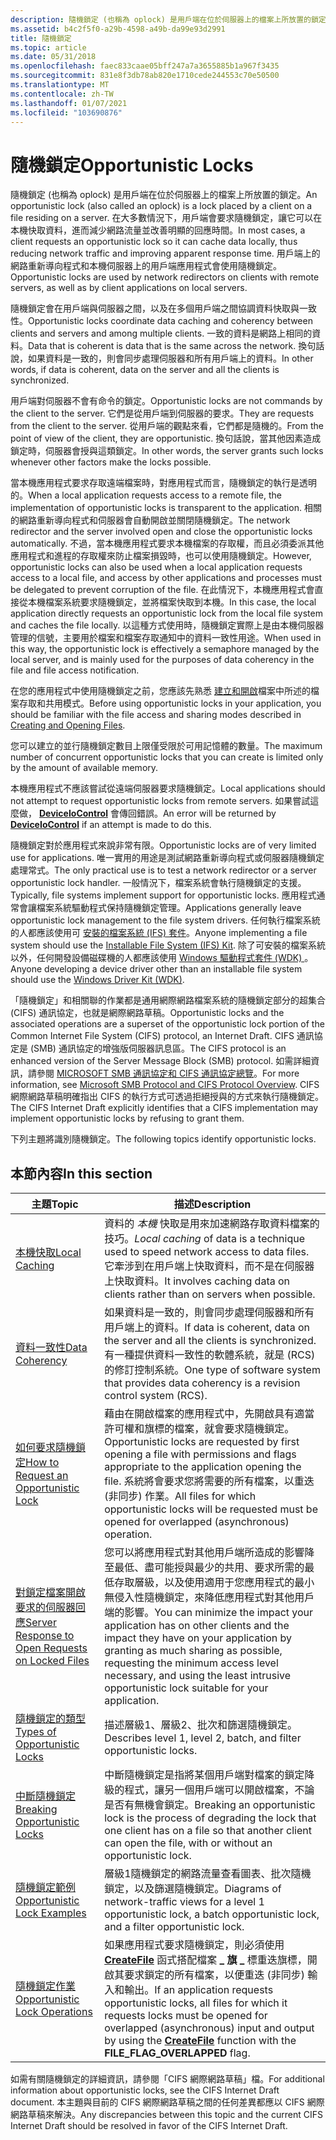 ```yaml
---
description: 隨機鎖定 (也稱為 oplock) 是用戶端在位於伺服器上的檔案上所放置的鎖定。
ms.assetid: b4c2f5f0-a29b-4598-a49b-da99e93d2991
title: 隨機鎖定
ms.topic: article
ms.date: 05/31/2018
ms.openlocfilehash: faec833caae05bff247a7a3655885b1a967f3435
ms.sourcegitcommit: 831e8f3db78ab820e1710cede244553c70e50500
ms.translationtype: MT
ms.contentlocale: zh-TW
ms.lasthandoff: 01/07/2021
ms.locfileid: "103690876"
---
```

# <a name="opportunistic-locks"></a><span data-ttu-id="24775-103">隨機鎖定</span><span class="sxs-lookup"><span data-stu-id="24775-103">Opportunistic Locks</span></span>

<span data-ttu-id="24775-104">隨機鎖定 (也稱為 oplock) 是用戶端在位於伺服器上的檔案上所放置的鎖定。</span><span class="sxs-lookup"><span data-stu-id="24775-104">An opportunistic lock (also called an oplock) is a lock placed by a client on a file residing on a server.</span></span> <span data-ttu-id="24775-105">在大多數情況下，用戶端會要求隨機鎖定，讓它可以在本機快取資料，進而減少網路流量並改善明顯的回應時間。</span><span class="sxs-lookup"><span data-stu-id="24775-105">In most cases, a client requests an opportunistic lock so it can cache data locally, thus reducing network traffic and improving apparent response time.</span></span> <span data-ttu-id="24775-106">用戶端上的網路重新導向程式和本機伺服器上的用戶端應用程式會使用隨機鎖定。</span><span class="sxs-lookup"><span data-stu-id="24775-106">Opportunistic locks are used by network redirectors on clients with remote servers, as well as by client applications on local servers.</span></span>

<span data-ttu-id="24775-107">隨機鎖定會在用戶端與伺服器之間，以及在多個用戶端之間協調資料快取與一致性。</span><span class="sxs-lookup"><span data-stu-id="24775-107">Opportunistic locks coordinate data caching and coherency between clients and servers and among multiple clients.</span></span> <span data-ttu-id="24775-108">一致的資料是網路上相同的資料。</span><span class="sxs-lookup"><span data-stu-id="24775-108">Data that is coherent is data that is the same across the network.</span></span> <span data-ttu-id="24775-109">換句話說，如果資料是一致的，則會同步處理伺服器和所有用戶端上的資料。</span><span class="sxs-lookup"><span data-stu-id="24775-109">In other words, if data is coherent, data on the server and all the clients is synchronized.</span></span>

<span data-ttu-id="24775-110">用戶端對伺服器不會有命令的鎖定。</span><span class="sxs-lookup"><span data-stu-id="24775-110">Opportunistic locks are not commands by the client to the server.</span></span> <span data-ttu-id="24775-111">它們是從用戶端到伺服器的要求。</span><span class="sxs-lookup"><span data-stu-id="24775-111">They are requests from the client to the server.</span></span> <span data-ttu-id="24775-112">從用戶端的觀點來看，它們都是隨機的。</span><span class="sxs-lookup"><span data-stu-id="24775-112">From the point of view of the client, they are opportunistic.</span></span> <span data-ttu-id="24775-113">換句話說，當其他因素造成鎖定時，伺服器會授與這類鎖定。</span><span class="sxs-lookup"><span data-stu-id="24775-113">In other words, the server grants such locks whenever other factors make the locks possible.</span></span>

<span data-ttu-id="24775-114">當本機應用程式要求存取遠端檔案時，對應用程式而言，隨機鎖定的執行是透明的。</span><span class="sxs-lookup"><span data-stu-id="24775-114">When a local application requests access to a remote file, the implementation of opportunistic locks is transparent to the application.</span></span> <span data-ttu-id="24775-115">相關的網路重新導向程式和伺服器會自動開啟並關閉隨機鎖定。</span><span class="sxs-lookup"><span data-stu-id="24775-115">The network redirector and the server involved open and close the opportunistic locks automatically.</span></span> <span data-ttu-id="24775-116">不過，當本機應用程式要求本機檔案的存取權，而且必須委派其他應用程式和進程的存取權來防止檔案損毀時，也可以使用隨機鎖定。</span><span class="sxs-lookup"><span data-stu-id="24775-116">However, opportunistic locks can also be used when a local application requests access to a local file, and access by other applications and processes must be delegated to prevent corruption of the file.</span></span> <span data-ttu-id="24775-117">在此情況下，本機應用程式會直接從本機檔案系統要求隨機鎖定，並將檔案快取到本機。</span><span class="sxs-lookup"><span data-stu-id="24775-117">In this case, the local application directly requests an opportunistic lock from the local file system and caches the file locally.</span></span> <span data-ttu-id="24775-118">以這種方式使用時，隨機鎖定實際上是由本機伺服器管理的信號，主要用於檔案和檔案存取通知中的資料一致性用途。</span><span class="sxs-lookup"><span data-stu-id="24775-118">When used in this way, the opportunistic lock is effectively a semaphore managed by the local server, and is mainly used for the purposes of data coherency in the file and file access notification.</span></span>

<span data-ttu-id="24775-119">在您的應用程式中使用隨機鎖定之前，您應該先熟悉 [建立和開啟](creating-and-opening-files.md)檔案中所述的檔案存取和共用模式。</span><span class="sxs-lookup"><span data-stu-id="24775-119">Before using opportunistic locks in your application, you should be familiar with the file access and sharing modes described in [Creating and Opening Files](creating-and-opening-files.md).</span></span>

<span data-ttu-id="24775-120">您可以建立的並行隨機鎖定數目上限僅受限於可用記憶體的數量。</span><span class="sxs-lookup"><span data-stu-id="24775-120">The maximum number of concurrent opportunistic locks that you can create is limited only by the amount of available memory.</span></span>

<span data-ttu-id="24775-121">本機應用程式不應該嘗試從遠端伺服器要求隨機鎖定。</span><span class="sxs-lookup"><span data-stu-id="24775-121">Local applications should not attempt to request opportunistic locks from remote servers.</span></span> <span data-ttu-id="24775-122">如果嘗試這麼做， [**DeviceIoControl**](/windows/desktop/api/ioapiset/nf-ioapiset-deviceiocontrol) 會傳回錯誤。</span><span class="sxs-lookup"><span data-stu-id="24775-122">An error will be returned by [**DeviceIoControl**](/windows/desktop/api/ioapiset/nf-ioapiset-deviceiocontrol) if an attempt is made to do this.</span></span>

<span data-ttu-id="24775-123">隨機鎖定對於應用程式來說非常有限。</span><span class="sxs-lookup"><span data-stu-id="24775-123">Opportunistic locks are of very limited use for applications.</span></span> <span data-ttu-id="24775-124">唯一實用的用途是測試網路重新導向程式或伺服器隨機鎖定處理常式。</span><span class="sxs-lookup"><span data-stu-id="24775-124">The only practical use is to test a network redirector or a server opportunistic lock handler.</span></span> <span data-ttu-id="24775-125">一般情況下，檔案系統會執行隨機鎖定的支援。</span><span class="sxs-lookup"><span data-stu-id="24775-125">Typically, file systems implement support for opportunistic locks.</span></span> <span data-ttu-id="24775-126">應用程式通常會讓檔案系統驅動程式保持隨機鎖定管理。</span><span class="sxs-lookup"><span data-stu-id="24775-126">Applications generally leave opportunistic lock management to the file system drivers.</span></span> <span data-ttu-id="24775-127">任何執行檔案系統的人都應該使用可 [安裝的檔案系統 (IFS) 套件](https://www.microsoft.com/whdc/devtools/ifskit/default.mspx)。</span><span class="sxs-lookup"><span data-stu-id="24775-127">Anyone implementing a file system should use the [Installable File System (IFS) Kit](https://www.microsoft.com/whdc/devtools/ifskit/default.mspx).</span></span> <span data-ttu-id="24775-128">除了可安裝的檔案系統以外，任何開發設備磁碟機的人都應該使用 [Windows 驅動程式套件 (WDK) ](https://www.microsoft.com/?ref=go)。</span><span class="sxs-lookup"><span data-stu-id="24775-128">Anyone developing a device driver other than an installable file system should use the [Windows Driver Kit (WDK)](https://www.microsoft.com/?ref=go).</span></span>

<span data-ttu-id="24775-129">「隨機鎖定」和相關聯的作業都是通用網際網路檔案系統的隨機鎖定部分的超集合 (CIFS) 通訊協定，也就是網際網路草稿。</span><span class="sxs-lookup"><span data-stu-id="24775-129">Opportunistic locks and the associated operations are a superset of the opportunistic lock portion of the Common Internet File System (CIFS) protocol, an Internet Draft.</span></span> <span data-ttu-id="24775-130">CIFS 通訊協定是 (SMB) 通訊協定的增強版伺服器訊息區。</span><span class="sxs-lookup"><span data-stu-id="24775-130">The CIFS protocol is an enhanced version of the Server Message Block (SMB) protocol.</span></span> <span data-ttu-id="24775-131">如需詳細資訊，請參閱 [MICROSOFT SMB 通訊協定和 CIFS 通訊協定總覽](microsoft-smb-protocol-and-cifs-protocol-overview.md)。</span><span class="sxs-lookup"><span data-stu-id="24775-131">For more information, see [Microsoft SMB Protocol and CIFS Protocol Overview](microsoft-smb-protocol-and-cifs-protocol-overview.md).</span></span> <span data-ttu-id="24775-132">CIFS 網際網路草稿明確指出 CIFS 的執行方式可透過拒絕授與的方式來執行隨機鎖定。</span><span class="sxs-lookup"><span data-stu-id="24775-132">The CIFS Internet Draft explicitly identifies that a CIFS implementation may implement opportunistic locks by refusing to grant them.</span></span>

<span data-ttu-id="24775-133">下列主題將識別隨機鎖定。</span><span class="sxs-lookup"><span data-stu-id="24775-133">The following topics identify opportunistic locks.</span></span>

## <a name="in-this-section"></a><span data-ttu-id="24775-134">本節內容</span><span class="sxs-lookup"><span data-stu-id="24775-134">In this section</span></span>



| <span data-ttu-id="24775-135">主題</span><span class="sxs-lookup"><span data-stu-id="24775-135">Topic</span></span>                                                                                                               | <span data-ttu-id="24775-136">描述</span><span class="sxs-lookup"><span data-stu-id="24775-136">Description</span></span>                                                                                                                                                                                                                                                                                       |
|---------------------------------------------------------------------------------------------------------------------|---------------------------------------------------------------------------------------------------------------------------------------------------------------------------------------------------------------------------------------------------------------------------------------------------|
| [<span data-ttu-id="24775-137">本機快取</span><span class="sxs-lookup"><span data-stu-id="24775-137">Local Caching</span></span>](local-caching.md)<br/>                                                                       | <span data-ttu-id="24775-138">資料的 *本機* 快取是用來加速網路存取資料檔案的技巧。</span><span class="sxs-lookup"><span data-stu-id="24775-138">*Local caching* of data is a technique used to speed network access to data files.</span></span> <span data-ttu-id="24775-139">它牽涉到在用戶端上快取資料，而不是在伺服器上快取資料。</span><span class="sxs-lookup"><span data-stu-id="24775-139">It involves caching data on clients rather than on servers when possible.</span></span><br/>                                                                                                                           |
| [<span data-ttu-id="24775-140">資料一致性</span><span class="sxs-lookup"><span data-stu-id="24775-140">Data Coherency</span></span>](data-coherency.md)<br/>                                                                     | <span data-ttu-id="24775-141">如果資料是一致的，則會同步處理伺服器和所有用戶端上的資料。</span><span class="sxs-lookup"><span data-stu-id="24775-141">If data is coherent, data on the server and all the clients is synchronized.</span></span> <span data-ttu-id="24775-142">有一種提供資料一致性的軟體系統，就是 (RCS) 的修訂控制系統。</span><span class="sxs-lookup"><span data-stu-id="24775-142">One type of software system that provides data coherency is a revision control system (RCS).</span></span><br/>                                                                                                              |
| [<span data-ttu-id="24775-143">如何要求隨機鎖定</span><span class="sxs-lookup"><span data-stu-id="24775-143">How to Request an Opportunistic Lock</span></span>](how-to-request-an-opportunistic-lock.md)<br/>                         | <span data-ttu-id="24775-144">藉由在開啟檔案的應用程式中，先開啟具有適當許可權和旗標的檔案，就會要求隨機鎖定。</span><span class="sxs-lookup"><span data-stu-id="24775-144">Opportunistic locks are requested by first opening a file with permissions and flags appropriate to the application opening the file.</span></span> <span data-ttu-id="24775-145">系統將會要求您將需要的所有檔案，以重迭 (非同步) 作業。</span><span class="sxs-lookup"><span data-stu-id="24775-145">All files for which opportunistic locks will be requested must be opened for overlapped (asynchronous) operation.</span></span><br/>                                |
| [<span data-ttu-id="24775-146">對鎖定檔案開啟要求的伺服器回應</span><span class="sxs-lookup"><span data-stu-id="24775-146">Server Response to Open Requests on Locked Files</span></span>](server-response-to-open-requests-on-locked-files.md)<br/> | <span data-ttu-id="24775-147">您可以將應用程式對其他用戶端所造成的影響降至最低、盡可能授與最少的共用、要求所需的最低存取層級，以及使用適用于您應用程式的最小無侵入性隨機鎖定，來降低應用程式對其他用戶端的影響。</span><span class="sxs-lookup"><span data-stu-id="24775-147">You can minimize the impact your application has on other clients and the impact they have on your application by granting as much sharing as possible, requesting the minimum access level necessary, and using the least intrusive opportunistic lock suitable for your application.</span></span><br/> |
| [<span data-ttu-id="24775-148">隨機鎖定的類型</span><span class="sxs-lookup"><span data-stu-id="24775-148">Types of Opportunistic Locks</span></span>](types-of-opportunistic-locks.md)<br/>                                         | <span data-ttu-id="24775-149">描述層級1、層級2、批次和篩選隨機鎖定。</span><span class="sxs-lookup"><span data-stu-id="24775-149">Describes level 1, level 2, batch, and filter opportunistic locks.</span></span><br/>                                                                                                                                                                                                                     |
| [<span data-ttu-id="24775-150">中斷隨機鎖定</span><span class="sxs-lookup"><span data-stu-id="24775-150">Breaking Opportunistic Locks</span></span>](breaking-opportunistic-locks.md)<br/>                                         | <span data-ttu-id="24775-151">中斷隨機鎖定是指將某個用戶端對檔案的鎖定降級的程式，讓另一個用戶端可以開啟檔案，不論是否有無機會鎖定。</span><span class="sxs-lookup"><span data-stu-id="24775-151">Breaking an opportunistic lock is the process of degrading the lock that one client has on a file so that another client can open the file, with or without an opportunistic lock.</span></span><br/>                                                                                                     |
| [<span data-ttu-id="24775-152">隨機鎖定範例</span><span class="sxs-lookup"><span data-stu-id="24775-152">Opportunistic Lock Examples</span></span>](opportunistic-lock-examples.md)<br/>                                           | <span data-ttu-id="24775-153">層級1隨機鎖定的網路流量查看圖表、批次隨機鎖定，以及篩選隨機鎖定。</span><span class="sxs-lookup"><span data-stu-id="24775-153">Diagrams of network-traffic views for a level 1 opportunistic lock, a batch opportunistic lock, and a filter opportunistic lock.</span></span><br/>                                                                                                                                                       |
| [<span data-ttu-id="24775-154">隨機鎖定作業</span><span class="sxs-lookup"><span data-stu-id="24775-154">Opportunistic Lock Operations</span></span>](opportunistic-lock-operations.md)<br/>                                       | <span data-ttu-id="24775-155">如果應用程式要求隨機鎖定，則必須使用 [**CreateFile**](/windows/desktop/api/FileAPI/nf-fileapi-createfilea) 函式搭配檔案 **\_ 旗 \_** 標重迭旗標，開啟其要求鎖定的所有檔案，以便重迭 (非同步) 輸入和輸出。</span><span class="sxs-lookup"><span data-stu-id="24775-155">If an application requests opportunistic locks, all files for which it requests locks must be opened for overlapped (asynchronous) input and output by using the [**CreateFile**](/windows/desktop/api/FileAPI/nf-fileapi-createfilea) function with the **FILE\_FLAG\_OVERLAPPED** flag.</span></span><br/>                                   |



 

<span data-ttu-id="24775-156">如需有關隨機鎖定的詳細資訊，請參閱「CIFS 網際網路草稿」檔。</span><span class="sxs-lookup"><span data-stu-id="24775-156">For additional information about opportunistic locks, see the CIFS Internet Draft document.</span></span> <span data-ttu-id="24775-157">本主題與目前的 CIFS 網際網路草稿之間的任何差異都應以 CIFS 網際網路草稿來解決。</span><span class="sxs-lookup"><span data-stu-id="24775-157">Any discrepancies between this topic and the current CIFS Internet Draft should be resolved in favor of the CIFS Internet Draft.</span></span>

 

